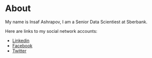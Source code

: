 # About

My name is Insaf Ashrapov, I am a Senior Data Scientiest at Sberbank.

Here are links to my social network accounts:
- [Linkedin](https://www.linkedin.com/in/iashrapov/)
- [Facebook](https://www.facebook.com/inashrapov)
- [Twitter](https://twitter.com/IAshrapov)
